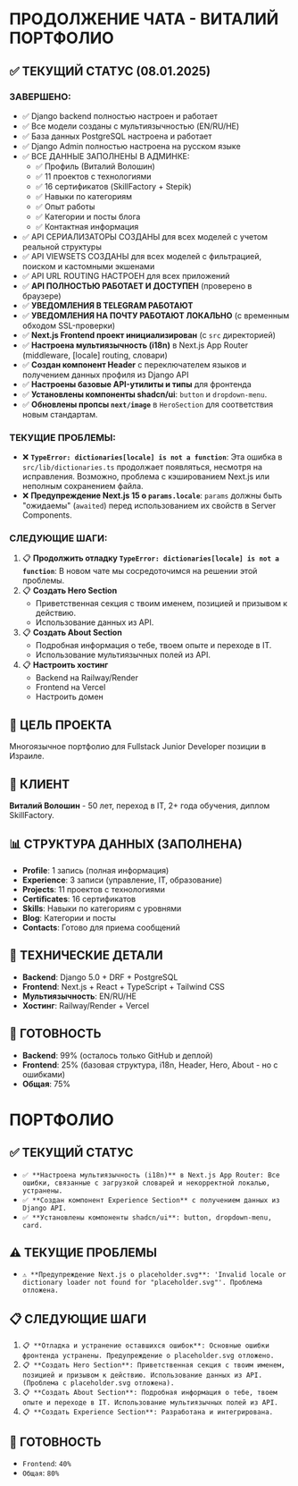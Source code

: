 # ПРОДОЛЖЕНИЕ ЧАТА - ВИТАЛИЙ ПОРТФОЛИО

## ✅ ТЕКУЩИЙ СТАТУС (08.01.2025)

### ЗАВЕРШЕНО:
- ✅ Django backend полностью настроен и работает
- ✅ Все модели созданы с мультиязычностью (EN/RU/HE)
- ✅ База данных PostgreSQL настроена и работает
- ✅ Django Admin полностью настроена на русском языке
- ✅ ВСЕ ДАННЫЕ ЗАПОЛНЕНЫ В АДМИНКЕ:
  - ✅ Профиль (Виталий Волошин)
  - ✅ 11 проектов с технологиями
  - ✅ 16 сертификатов (SkillFactory + Stepik)
  - ✅ Навыки по категориям
  - ✅ Опыт работы
  - ✅ Категории и посты блога
  - ✅ Контактная информация
- ✅ API СЕРИАЛИЗАТОРЫ СОЗДАНЫ для всех моделей с учетом реальной структуры
- ✅ API VIEWSETS СОЗДАНЫ для всех моделей с фильтрацией, поиском и кастомными экшенами
- ✅ API URL ROUTING НАСТРОЕН для всех приложений
- ✅ **API ПОЛНОСТЬЮ РАБОТАЕТ И ДОСТУПЕН** (проверено в браузере)
- ✅ **УВЕДОМЛЕНИЯ В TELEGRAM РАБОТАЮТ**
- ✅ **УВЕДОМЛЕНИЯ НА ПОЧТУ РАБОТАЮТ ЛОКАЛЬНО** (с временным обходом SSL-проверки)
- ✅ **Next.js Frontend проект инициализирован** (с `src` директорией)
- ✅ **Настроена мультиязычность (i18n)** в Next.js App Router (middleware, [locale] routing, словари)
- ✅ **Создан компонент Header** с переключателем языков и получением данных профиля из Django API
- ✅ **Настроены базовые API-утилиты и типы** для фронтенда
- ✅ **Установлены компоненты shadcn/ui**: `button` и `dropdown-menu`.
- ✅ **Обновлены пропсы `next/image`** в `HeroSection` для соответствия новым стандартам.

### ТЕКУЩИЕ ПРОБЛЕМЫ:
- ❌ **`TypeError: dictionaries[locale] is not a function`**: Эта ошибка в `src/lib/dictionaries.ts` продолжает появляться, несмотря на исправления. Возможно, проблема с кэшированием Next.js или неполным сохранением файла.
- ❌ **Предупреждение Next.js 15 о `params.locale`**: `params` должны быть "ожидаемы" (`awaited`) перед использованием их свойств в Server Components.

### СЛЕДУЮЩИЕ ШАГИ:
1. 📋 **Продолжить отладку `TypeError: dictionaries[locale] is not a function`**: В новом чате мы сосредоточимся на решении этой проблемы.
2. 📋 **Создать Hero Section**
   - Приветственная секция с твоим именем, позицией и призывом к действию.
   - Использование данных из API.
3. 📋 **Создать About Section**
   - Подробная информация о тебе, твоем опыте и переходе в IT.
   - Использование мультиязычных полей из API.
4. 📋 **Настроить хостинг**
   - Backend на Railway/Render
   - Frontend на Vercel
   - Настроить домен

## 🎯 ЦЕЛЬ ПРОЕКТА
Многоязычное портфолио для Fullstack Junior Developer позиции в Израиле.

## 👤 КЛИЕНТ
**Виталий Волошин** - 50 лет, переход в IT, 2+ года обучения, диплом SkillFactory.

## 📊 СТРУКТУРА ДАННЫХ (ЗАПОЛНЕНА)
- **Profile**: 1 запись (полная информация)
- **Experience**: 3 записи (управление, IT, образование)
- **Projects**: 11 проектов с технологиями
- **Certificates**: 16 сертификатов
- **Skills**: Навыки по категориям с уровнями
- **Blog**: Категории и посты
- **Contacts**: Готово для приема сообщений

## 🔧 ТЕХНИЧЕСКИЕ ДЕТАЛИ
- **Backend**: Django 5.0 + DRF + PostgreSQL
- **Frontend**: Next.js + React + TypeScript + Tailwind CSS
- **Мультиязычность**: EN/RU/HE
- **Хостинг**: Railway/Render + Vercel

## 🚀 ГОТОВНОСТЬ
- **Backend**: 99% (осталось только GitHub и деплой)
- **Frontend**: 25% (базовая структура, i18n, Header, Hero, About - но с ошибками)
- **Общая**: 75%


# ПОРТФОЛИО

## ✅ ТЕКУЩИЙ СТАТУС

- `✅ **Настроена мультиязычность (i18n)** в Next.js App Router: Все ошибки, связанные с загрузкой словарей и некорректной локалью, устранены.`
- `✅ **Создан компонент Experience Section** с получением данных из Django API.`
- `✅ **Установлены компоненты shadcn/ui**: button, dropdown-menu, card.`

## ⚠️ ТЕКУЩИЕ ПРОБЛЕМЫ

- `⚠️ **Предупреждение Next.js о placeholder.svg**: 'Invalid locale or dictionary loader not found for "placeholder.svg"'. Проблема отложена.`

## 📋 СЛЕДУЮЩИЕ ШАГИ

1. `📋 **Отладка и устранение оставшихся ошибок**: Основные ошибки фронтенда устранены. Предупреждение о placeholder.svg отложено.`
2. `📋 **Создать Hero Section**: Приветственная секция с твоим именем, позицией и призывом к действию. Использование данных из API. (Проблема с placeholder.svg отложена).`
3. `📋 **Создать About Section**: Подробная информация о тебе, твоем опыте и переходе в IT. Использование мультиязычных полей из API.`
4. `📋 **Создать Experience Section**: Разработана и интегрирована.`

## 🚀 ГОТОВНОСТЬ

- `Frontend`: `40%`
- `Общая`: `80%`
